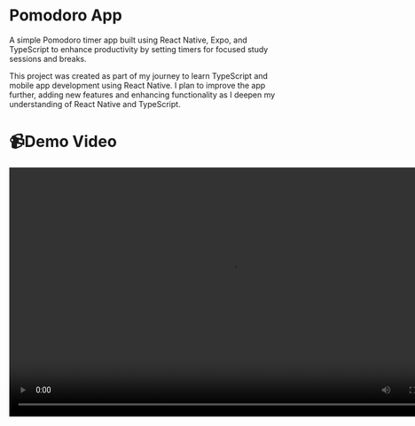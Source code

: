 # Pomodoro App
A simple Pomodoro timer app built using React Native, Expo, and TypeScript to enhance productivity by setting timers for focused study sessions and breaks.

This project was created as part of my journey to learn TypeScript and mobile app development using React Native. I plan to improve the app further, adding new features and enhancing functionality as I deepen my understanding of React Native and TypeScript.

# 📹Demo Video
<video width="800" height="450" controls>
  <source src="assets/demo.mp4" type="video/mp4">
  Your browser does not support the video tag.
</video>